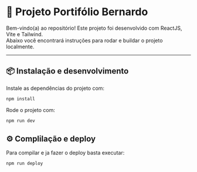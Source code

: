 # 🚀 Projeto Portifólio Bernardo

Bem-vindo(a) ao repositório! Este projeto foi desenvolvido com ReactJS, Vite e Tailwind.  
Abaixo você encontrará instruções para rodar e buildar o projeto localmente.

---

## 📦 Instalação e desenvolvimento

Instale as dependências do projeto com:

```bash
npm install
```
Rode o projeto com:

```bash
npm run dev
```

## ⚙️ Complilação e deploy

Para compilar e ja fazer o deploy basta executar:

```bash
npm run deploy
```